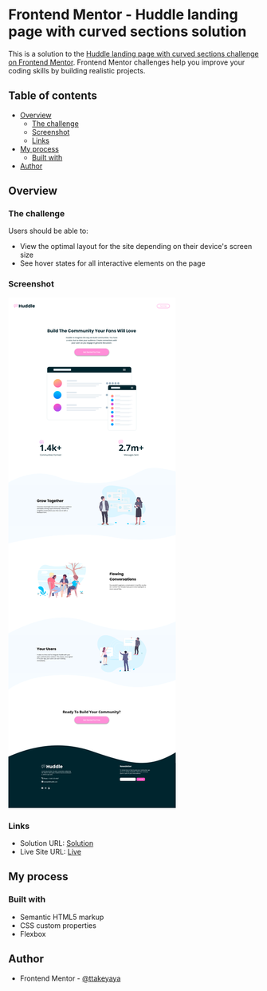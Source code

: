 # Frontend Mentor - Huddle landing page with curved sections solution

This is a solution to the [Huddle landing page with curved sections challenge on Frontend Mentor](https://www.frontendmentor.io/challenges/huddle-landing-page-with-curved-sections-5ca5ecd01e82137ec91a50f2). Frontend Mentor challenges help you improve your coding skills by building realistic projects.

## Table of contents

- [Overview](#overview)
  - [The challenge](#the-challenge)
  - [Screenshot](#screenshot)
  - [Links](#links)
- [My process](#my-process)
  - [Built with](#built-with)
- [Author](#author)

## Overview

### The challenge

Users should be able to:

- View the optimal layout for the site depending on their device's screen size
- See hover states for all interactive elements on the page

### Screenshot

![](./screenshot.jpg)

### Links

- Solution URL: [Solution](https://your-solution-url.com)
- Live Site URL: [Live](https://ttakeyaya.github.io/huddle-landing-page-with-curved/)

## My process

### Built with

- Semantic HTML5 markup
- CSS custom properties
- Flexbox

## Author

- Frontend Mentor - [@ttakeyaya](https://www.frontendmentor.io/profile/ttakeyaya)
